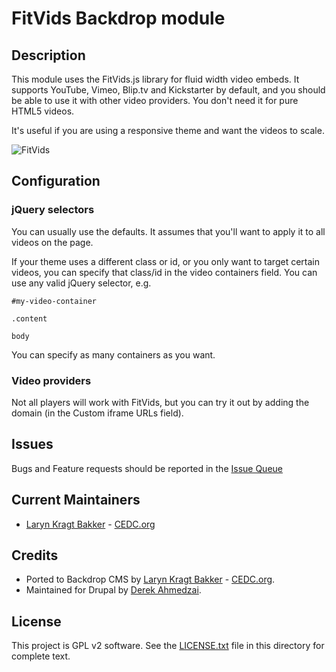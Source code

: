 # FitVids Backdrop module

## Description

This module uses the FitVids.js library for fluid width video embeds. It supports YouTube, Vimeo, Blip.tv and Kickstarter by default, and you should be able to use it with other video providers. You don't need it for pure HTML5 videos.

It's useful if you are using a responsive theme and want the videos to scale.

![FitVids](https://github.com/backdrop-contrib/fitvids/blob/1.x-1.x/images/fitvids.jpg "FitVids example")

## Configuration

### jQuery selectors

You can usually use the defaults. It assumes that you'll want to apply it to all videos on the page.

If your theme uses a different class or id, or you only want to target certain videos, you can specify that class/id in the video containers field. You can use any valid jQuery selector, e.g.

`#my-video-container`

`.content`

`body`

You can specify as many containers as you want.


### Video providers

Not all players will work with FitVids, but you can try it out by adding the domain (in the Custom iframe URLs field).


## Issues

Bugs and Feature requests should be reported in the
[Issue Queue](https://github.com/backdrop-contrib/fitvids/issues)

## Current Maintainers

- [Laryn Kragt Bakker](https://github.com/laryn) - [CEDC.org](https://cedc.org)

## Credits

- Ported to Backdrop CMS by [Laryn Kragt Bakker](https://github.com/laryn) - [CEDC.org](https://cedc.org).
- Maintained for Drupal by [Derek Ahmedzai](https://github.com/derekahmedzai).

## License

This project is GPL v2 software. See the [LICENSE.txt](https://github.com/backdrop-contrib/fitvids/blob/1.x-1.x/LICENSE.txt) file in this directory for
complete text.
